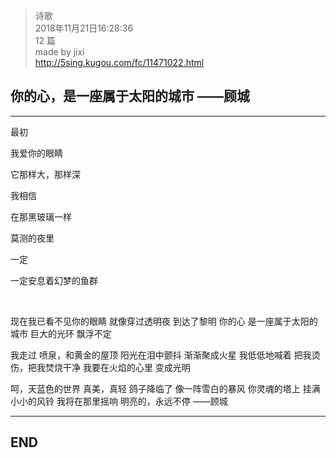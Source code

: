> 诗歌  
> 2018年11月21日16:28:36         
> 12 篇  
>made by jixi  
>http://5sing.kugou.com/fc/11471022.html  


## 你的心，是一座属于太阳的城市      ——顾城


----------

最初  

我爱你的眼睛  

它那样大，那样深  

我相信  

在那黑玻璃一样  

莫测的夜里  

一定  

一定安息着幻梦的鱼群  

<br>

现在我已看不见你的眼睛 
就像穿过透明夜 
到达了黎明 
你的心 
是一座属于太阳的城市 
巨大的光环 
飘浮不定 

我走过 
喷泉，和黄金的屋顶 
阳光在泪中颤抖 
渐渐聚成火星 
我低低地喊着 
把我烫伤，把我焚烧干净 
我要在火焰的心里 
变成光明 

呵，天蓝色的世界 
真美，真轻 
鸽子降临了 
像一阵雪白的暴风 
你灵魂的塔上 
挂满小小的风铃 
我将在那里摇响 
明亮的，永远不停
——顾城




----------
## END

